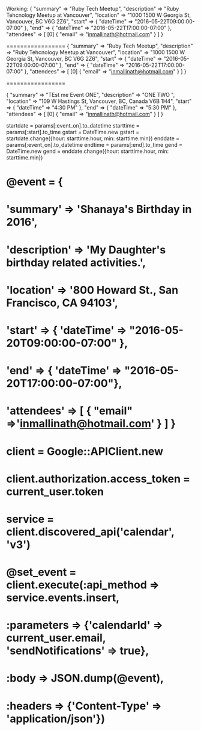 Working:
  {
        "summary" => "Ruby Tech Meetup",
    "description" => "Ruby Tehcnology Meetup at Vancouver",
       "location" => "1000 1500 W Georgia St, Vancouver, BC V6G 2Z6",
          "start" => {
        "dateTime" => "2016-05-22T09:00:00-07:00"
    },
            "end" => {
        "dateTime" => "2016-05-22T17:00:00-07:00"
    },
      "attendees" => [
        [0] {
            "email" => "inmallinath@hotmail.com"
        }
    ]
}

=================
{
        "summary" => "Ruby Tech Meetup",
    "description" => "Ruby Tehcnology Meetup at Vancouver",
       "location" => "1000 1500 W Georgia St, Vancouver, BC V6G 2Z6",
          "start" => {
        "dateTime" => "2016-05-22T09:00:00-07:00"
    },
            "end" => {
        "dateTime" => "2016-05-22T17:00:00-07:00"
    },
      "attendees" => [
        [0] {
            "email" => "inmallinath@hotmail.com"
        }
    ]
}

=================

{
        "summary" => "TEst me Event ONE",
    "description" => "ONE TWO ",
       "location" => "109 W Hastings St, Vancouver, BC, Canada V6B 1H4",
          "start" => {
        "dateTime" => "4:30 PM"
    },
            "end" => {
        "dateTime" => "5:30 PM"
    },
      "attendees" => [
        [0] {
            "email" => "inmallinath@hotmail.com"
        }
    ]
}


startdate = params[:event_on].to_datetime
starttime = params[:start].to_time
gstart = DateTime.new
gstart = startdate.change({hour: starttime.hour, min: starttime.min})
enddate = params[:event_on].to_datetime
endtime = params[:end].to_time
gend = DateTime.new
gend = enddate.change({hour: starttime.hour, min: starttime.min})

# @event = {
#   'summary' => 'Shanaya\'s Birthday in 2016',
#   'description' => 'My Daughter\'s birthday related activities.',
#   'location' => '800 Howard St., San Francisco, CA 94103',
#   'start' => { 'dateTime' => "2016-05-20T09:00:00-07:00" },
#   'end' => { 'dateTime' => "2016-05-20T17:00:00-07:00"},
#   'attendees' => [ { "email" =>'inmallinath@hotmail.com' } ] }
#
# client = Google::APIClient.new
#
# client.authorization.access_token = current_user.token
# service = client.discovered_api('calendar', 'v3')
# @set_event = client.execute(:api_method => service.events.insert,
#                     :parameters => {'calendarId' => current_user.email, 'sendNotifications' => true},
#                     :body => JSON.dump(@event),
#                     :headers => {'Content-Type' => 'application/json'})
